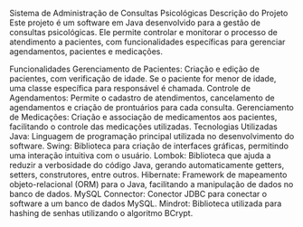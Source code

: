 Sistema de Administração de Consultas Psicológicas
Descrição do Projeto
Este projeto é um software em Java desenvolvido para a gestão de consultas psicológicas. Ele permite controlar e monitorar o processo de atendimento a pacientes, com funcionalidades específicas para gerenciar agendamentos, pacientes e medicações.

Funcionalidades
Gerenciamento de Pacientes: Criação e edição de pacientes, com verificação de idade. Se o paciente for menor de idade, uma classe específica para responsável é chamada.
Controle de Agendamentos: Permite o cadastro de atendimentos, cancelamento de agendamentos e criação de prontuários para cada consulta.
Gerenciamento de Medicações: Criação e associação de medicamentos aos pacientes, facilitando o controle das medicações utilizadas.
Tecnologias Utilizadas
Java: Linguagem de programação principal utilizada no desenvolvimento do software.
Swing: Biblioteca para criação de interfaces gráficas, permitindo uma interação intuitiva com o usuário.
Lombok: Biblioteca que ajuda a reduzir a verbosidade do código Java, gerando automaticamente getters, setters, construtores, entre outros.
Hibernate: Framework de mapeamento objeto-relacional (ORM) para o Java, facilitando a manipulação de dados no banco de dados.
MySQL Connector: Conector JDBC para conectar o software a um banco de dados MySQL.
Mindrot: Biblioteca utilizada para hashing de senhas utilizando o algoritmo BCrypt.
